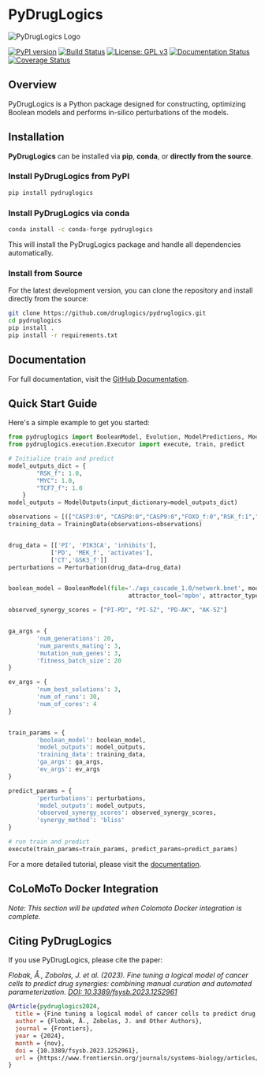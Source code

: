 
# PyDrugLogics

![PyDrugLogics Logo](TODO)

[![PyPI version](https://badge.fury.io/py/pydruglogics.svg)](https://badge.fury.io/py/pydruglogics)
[![Build Status](https://github.com/druglogics/pydruglogics/actions/workflows/ci.yml/badge.svg)](https://github.com/druglogics/pydruglogics/actions)
[![License: GPL v3](https://img.shields.io/badge/License-GPLv3-blue.svg)](https://github.com/druglogics/pydruglogics/blob/main/LICENSE)
[![Documentation Status](https://readthedocs.org/projects/pydruglogics/badge/?version=latest)](https://pydruglogics.readthedocs.io/en/latest/)
[![Coverage Status](https://codecov.io/gh/druglogics/pydruglogics/branch/main/graph/badge.svg)](https://codecov.io/gh/druglogics/pydruglogics)

## Overview

PyDrugLogics is a Python package designed for constructing, optimizing Boolean models and performs in-silico perturbations of the models.

## Installation

**PyDrugLogics** can be installed via **pip**, **conda**, or **directly from the source**.
### Install PyDrugLogics from PyPI

```bash
pip install pydruglogics
```

### Install PyDrugLogics via conda

```bash
conda install -c conda-forge pydruglogics
```

This will install the PyDrugLogics package and handle all dependencies automatically.

### Install from Source

For the latest development version, you can clone the repository and install directly from the source:

```bash
git clone https://github.com/druglogics/pydruglogics.git
cd pydruglogics
pip install .
pip install -r requirements.txt
```

## Documentation

For full documentation, visit the [GitHub Documentation](https://pydruglogics.readthedocs.io/en/latest/).

## Quick Start Guide

Here's a simple example to get you started:

```python
from pydruglogics import BooleanModel, Evolution, ModelPredictions, ModelOutputs, TrainingData, Perturbation
from pydruglogics.execution.Executor import execute, train, predict

# Initialize train and predict
model_outputs_dict = {
        "RSK_f": 1.0,
        "MYC": 1.0,
        "TCF7_f": 1.0
    }
model_outputs = ModelOutputs(input_dictionary=model_outputs_dict)

observations = [(["CASP3:0", "CASP8:0","CASP9:0","FOXO_f:0","RSK_f:1","CCND1:1"], 1.0)]
training_data = TrainingData(observations=observations)


drug_data = [['PI', 'PIK3CA', 'inhibits'],
            ['PD', 'MEK_f', 'activates'],
            ['CT','GSK3_f']]
perturbations = Perturbation(drug_data=drug_data)


boolean_model = BooleanModel(file='./ags_cascade_1.0/network.bnet', model_name='test', mutation_type='topology',
                                  attractor_tool='mpbn', attractor_type='trapspaces')

observed_synergy_scores = ["PI-PD", "PI-5Z", "PD-AK", "AK-5Z"]


ga_args = {
        'num_generations': 20,
        'num_parents_mating': 3,
        'mutation_num_genes': 3,
        'fitness_batch_size': 20
}

ev_args = {
        'num_best_solutions': 3,
        'num_of_runs': 30,
        'num_of_cores': 4
}


train_params = {
        'boolean_model': boolean_model,
        'model_outputs': model_outputs,
        'training_data': training_data,
        'ga_args': ga_args,
        'ev_args': ev_args
}

predict_params = {
        'perturbations': perturbations,
        'model_outputs': model_outputs,
        'observed_synergy_scores': observed_synergy_scores,
        'synergy_method': 'bliss'
}

# run train and predict
execute(train_params=train_params, predict_params=predict_params)
```

For a more detailed tutorial, please visit the [documentation](https://pydruglogics.readthedocs.io/en/latest/).

## CoLoMoTo Docker Integration

*Note: This section will be updated when Colomoto Docker integration is complete.*

## Citing PyDrugLogics

If you use PyDrugLogics, please cite the paper:

*Flobak, Å., Zobolas, J. et al. (2023). Fine tuning a logical model of cancer cells to predict drug synergies: combining manual curation and automated parameterization. [DOI: 10.3389/fsysb.2023.1252961](https://www.frontiersin.org/journals/systems-biology/articles/10.3389/fsysb.2023.1252961/full)*

```bibtex
@Article{pydruglogics2024,
  title = {Fine tuning a logical model of cancer cells to predict drug synergies: combining manual curation and automated parameterization},
  author = {Flobak, Å., Zobolas, J. and Other Authors},
  journal = {Frontiers},
  year = {2024},
  month = {nov},
  doi = {10.3389/fsysb.2023.1252961},
  url = {https://www.frontiersin.org/journals/systems-biology/articles/10.3389/fsysb.2023.1252961/full},
}